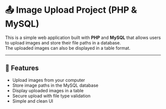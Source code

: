 # 📤 Image Upload Project (PHP & MySQL)

This is a simple web application built with **PHP** and **MySQL** that allows users to upload images and store their file paths in a database.  
The uploaded images can also be displayed in a table format.

---

## 🚀 Features
- Upload images from your computer
- Store image paths in the MySQL database
- Display uploaded images in a table
- Secure upload with file type validation
- Simple and clean UI
